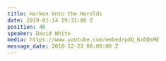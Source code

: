 ```yaml
---
title: Harken Unto the Heralds
date: 2019-01-14 19:31:00 Z
position: 46
speaker: David White
media: https://www.youtube.com/embed/pdQ_KxOQsME
message_date: 2018-12-23 00:00:00 Z
---
```


